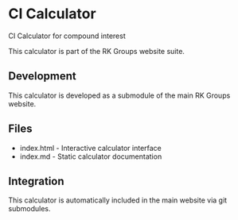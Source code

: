 # CI Calculator

CI Calculator for compound interest

This calculator is part of the RK Groups website suite.

## Development

This calculator is developed as a submodule of the main RK Groups website.

## Files

- index.html - Interactive calculator interface
- index.md - Static calculator documentation

## Integration

This calculator is automatically included in the main website via git submodules.
